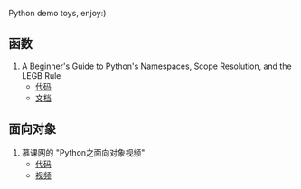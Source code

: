 Python demo toys, enjoy:)

## 函数
1. A Beginner's Guide to Python's Namespaces, Scope Resolution, and the LEGB Rule
    - [代码](syntax/function/blog_sr_20180126)
    - [文档](http://sebastianraschka.com/Articles/2014_python_scope_and_namespaces.html)
    
## 面向对象
1. 慕课网的 "Python之面向对象视频"
    - [代码](syntax/oop/imooc_jugg_20180125)
    - [视频](https://www.imooc.com/learn/747)

